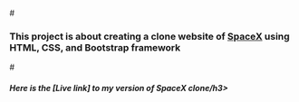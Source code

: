 #<h3>This project is about creating a clone website of [SpaceX](https://shop.spacex.com/) using HTML, CSS, and Bootstrap framework</h1>
#<h5>Here is the [Live link] to my version of SpaceX clone/h3>

